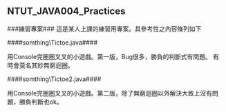 ## NTUT_JAVA004_Practices

###練習專案###
這是某人上課的練習用專案。具參考性之內容條列如下

####somthing\Tictoe.java####

用Console完圈圈叉叉的小遊戲。第一版，Bug很多，勝負的判斷式有問題。
有時會莫名其妙無窮迴圈。

####somthing\Tictoe2.java####

用Console完圈圈叉叉的小遊戲。第二版，除了無窮迴圈以外解決大致上沒有問題，勝負判斷也ok。
